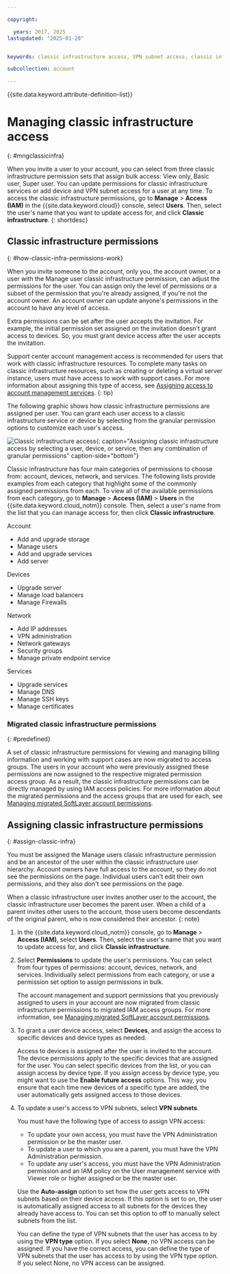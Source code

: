 ```yaml
---

copyright:

  years: 2017, 2025
lastupdated: "2025-01-28"


keywords: classic infrastructure access, VPN subnet access, classic infrastructure permissions, device access

subcollection: account

---
```


{{site.data.keyword.attribute-definition-list}}

# Managing classic infrastructure access
{: #mngclassicinfra}

When you invite a user to your account, you can select from three classic infrastructure permission sets that assign bulk access: View only, Basic user, Super user. You can update permissions for classic infrastructure services or add device and VPN subnet access for a user at any time. To access the classic infrastructure permissions, go to **Manage** &gt; **Access (IAM)** in the {{site.data.keyword.cloud}} console, select **Users**. Then, select the user's name that you want to update access for, and click **Classic infrastructure**.
{: shortdesc}

## Classic infrastructure permissions
{: #how-classic-infra-permissions-work}

When you invite someone to the account, only you, the account owner, or a user with the Manage user classic infrastructure permission, can adjust the permissions for the user. You can assign only the level of permissions or a subset of the permission that you're already assigned, if you're not the account owner. An account owner can update anyone's permissions in the account to have any level of access.

Extra permissions can be set after the user accepts the invitation. For example, the initial permission set assigned on the invitation doesn't grant access to devices. So, you must grant device access after the user accepts the invitation.

Support center account management access is recommended for users that work with classic infrastructure resources. To complete many tasks on classic infrastructure resources, such as creating or deleting a virtual server instance, users must have access to work with support cases. For more information about assigning this type of access, see [Assigning access to account management services](/docs/account?topic=account-account-services).
{: tip}

The following graphic shows how classic infrastructure permissions are assigned per user. You can grant each user access to a classic infrastructure service or device by selecting from the granular permission options to customize each user's access.

![Classic infrastructure access](images/ClassicIaaS.svg "Assigning classic infrastructure access by selecting a user, device, or service, then any combination of granular permissions"){: caption="Assigning classic infrastructure access by selecting a user, device, or service, then any combination of granular permissions" caption-side="bottom"}

Classic infrastructure has four main categories of permissions to choose from: account, devices, network, and services. The following lists provide examples from each category that highlight some of the commonly assigned permissions from each. To view all of the available permissions from each category, go to **Manage** > **Access (IAM)** > **Users** in the {{site.data.keyword.cloud_notm}} console. Then, select a user's name from the list that you can manage access for, then click **Classic infrastructure**.

Account
- Add and upgrade storage
- Manage users
- Add and upgrade services
- Add server

Devices
- Upgrade server
- Manage load balancers
- Manage Firewalls

Network
- Add IP addresses
- VPN administration
- Network gateways
- Security groups
- Manage private endpoint service

Services
- Upgrade services
- Manage DNS
- Manage SSH keys
- Manage certificates


### Migrated classic infrastructure permissions
{: #predefined}

A set of classic infrastructure permissions for viewing and managing billing information and working with support cases are now migrated to access groups. The users in your account who were previously assigned these permissions are now assigned to the respective migrated permission access group. As a result, the classic infrastructure permissions can be directly managed by using IAM access policies. For more information about the migrated permissions and the access groups that are used for each, see [Managing migrated SoftLayer account permissions](/docs/account?topic=account-migrated_permissions).

## Assigning classic infrastructure permissions
{: #assign-classic-infra}

You must be assigned the Manage users classic infrastructure permission and be an ancestor of the user within the classic infrastructure user hierarchy. Account owners have full access to the account, so they do not see the permissions on the page. Individual users can't edit their own permissions, and they also don't see permissions on the page.

When a classic infrastructure user invites another user to the account, the classic infrastructure user becomes the parent user. When a child of a parent invites other users to the account, those users become descendants of the original parent, who is now considered their ancestor.
{: note}

1. In the {{site.data.keyword.cloud_notm}} console, go to **Manage** &gt; **Access (IAM)**, select **Users**. Then, select the user's name that you want to update access for, and click **Classic infrastructure**.

1. Select **Permissions** to update the user's permissions. You can select from four types of permissions: account, devices, network, and services. Individually select permissions from each category, or use a permission set option to assign permissions in bulk.


   The account management and support permissions that you previously assigned to users in your account are now migrated from classic infrastructure permissions to migrated IAM access groups. For more information, see [Managing migrated SoftLayer account permissions](/docs/account?topic=account-migrated_permissions).

1. To grant a user device access, select **Devices**, and assign the access to specific devices and device types as needed.

   Access to devices is assigned after the user is invited to the account. The device permissions apply to the specific devices that are assigned for the user. You can select specific devices from the list, or you can assign access by device type. If you assign access by device type, you might want to use the **Enable future access** options. This way, you ensure that each time new devices of a specific type are added, the user automatically gets assigned access to those devices.

1. To update a user's access to VPN subnets, select **VPN subnets**.

   You must have the following type of access to assign VPN access:

   * To update your own access, you must have the VPN Administration permission or be the master user.
   * To update a user to which you are a parent, you must have the VPN Administration permission.
   * To update any user's access, you must have the VPN Administration permission and an IAM policy on the User management service with Viewer role or higher assigned or be the master user.


   Use the **Auto-assign** option to set how the user gets access to VPN subnets based on their device access. If this option is set to on, the user is automatically assigned access to all subnets for the devices they already have access to. You can set this option to off to manually select subnets from the list.

   You can define the type of VPN subnets that the user has access to by using the **VPN type** option. If you select **None**, no VPN access can be assigned. If you have the correct access, you can define the type of VPN subnets that the user has access to by using the VPN type option. If you select None, no VPN access can be assigned.
